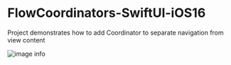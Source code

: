 # FlowCoordinators-SwiftUI-iOS16

Project demonstrates how to add Coordinator to separate navigation from view content

![image info](./navigation-image.gif)
